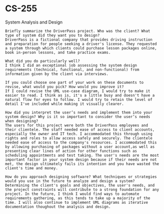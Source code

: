 # CS-255
System Analysis and Design


    Briefly summarize the DriverPass project. Who was the client? What type of system did they want you to design?
    DriverPass is a fictional company that provides driving instruction and preparation for people seeking a driver's license. They requested a system through which clients could purchase lesson packages online, book in-person lessons, and take practice exams.
    
    What did you do particularly well?
    I think I did an exceptional job assessing the system design requirements (technical, functional, and non-functional) from information given by the client via interviews.
    
    If you could choose one part of your work on these documents to revise, what would you pick? How would you improve it?
    If I could revise the UML use-case diagram, I would try to make it easier to read. I think as is, it's a little busy and doesn't have a natural flow for eyes to follow. I would try to retain the level of detail I've included while making it visually clearer.
    
    How did you interpret the user’s needs and implement them into your system design? Why is it so important to consider the user’s needs when designing?
    The users for this project were both the DriverPass employees and their clientele. The staff needed ease of access to client accounts, especially the owner and IT tech. I accommodated this through using rights and roles to allow access safely and securely. The clientele needed ease of access to the company's resources. I accommodated this by allowing purchasing of packages without a user account,as well as presenting clear lines of action for other functions such as scheduling appointments and test taking. The user's needs are the most important factor in your system design because if their needs are not met, the design ultimately fails its intention and you have wasted the client's time and money.
    
    How do you approach designing software? What techniques or strategies would you use in the future to analyze and design a system?
    Determining the client's goals and objectives, the user's needs, and the project constraints will contribute to a strong foundation for any project. In the future, I think I would find ways to automate requirements gathering, as this tends to take up a majority of the time. I will also continue to implement UML diagrams as iterative documentation thoughout the analysis and design.
